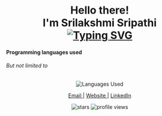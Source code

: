 <!--
 Copyright (c) 2022 Srilakshmi Sripathi
 
 This software is released under the MIT License.
 https://opensource.org/licenses/MIT
-->


<h1 align="center">  
Hello there!<br>
I'm Srilakshmi Sripathi <br>
<a href="https://git.io/typing-svg"><img src="https://readme-typing-svg.herokuapp.com?font=Comic+Neue&weight=800&pause=1000&color=2B86F2&width=435&lines=Full+Stack+Developer;React+Developer;Experienced+Software+Tester;Invested+in+Learning+New+Technologies;" alt="Typing SVG" /></a> 
</h1>
<meta name="google-site-verification" content="5ex9pmW4jZRXupI8cfXFxWx7dpexVDsizingpwpkaeI" />

<h4> Programming languages used</h4>
<h6>But not limited to</h6>
<p align = "center">
<img src="https://github-readme-stats.vercel.app/api/top-langs/?username=SrilakshmiSripathi&layout=compact" alt="Languages Used" />
</p>
<p align="center">
<a href="mailto:sripathi.srilakshmi@gmail.com"> Email </a>  |  
<a href="https://srilakshmisripathi.github.io"> Website </a> |
<a href="https://www.linkedin.com/in/srilakshmisripathi/"> LinkedIn </a> 

</p>
</p>
<div align="center">
<img src="https://img.shields.io/github/stars/SrilakshmiSripathi?style=social", alt ="stars"/>
<img src="https://komarev.com/ghpvc/?username=SrilakshmiSripathi&label=Views", alt="profile views"/>
</div>
